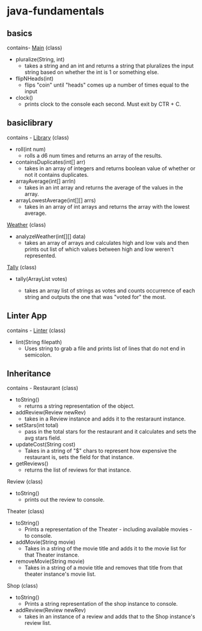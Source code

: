 # java-fundamentals

## basics
contains-
[Main](./basics/Main.java) (class)
- pluralize(String, int)
	- takes a string and an int and returns a string that pluralizes the input string based on whether the int is 1 or something else.
- flipNHeads(int)
	- flips "coin" until "heads" comes up a number of times equal to the input
- clock()
	- prints clock to the console each second.  Must exit by CTR + C. 


## basiclibrary
contains -
[Library](./basiclibrary/src/main/java/basiclibrary/Library.java) (class)
	
- roll(int num)
	 - rolls a d6 num times and returns an array of the results.
- containsDuplicates(int[] arr)
	 - takes in an array of integers and returns boolean value of whether or not it contains duplicates.
- arrayAverage(int[] arrIn)
	- takes in an int array and returns the average of the values in the array.
- arrayLowestAverage(int[][] arrs)
	- takes in an array of int arrays and returns the array with the lowest average.

[Weather](./basiclibrary/src/main/java/basiclibrary/Weather.java) (class)
	
- analyzeWeather(int[][] data)
	 - takes an array of arrays and calculates high and low vals and then prints out list of which values between high and low weren't represented.

[Tally](./basiclibrary/src/main/java/basiclibrary/Tally.java) (class)
	
- tally(ArrayList<String> votes)
	 - takes an array list of strings as votes and counts occurrence of each string and outputs the one that was "voted for" the most.

## Linter App
contains -
[Linter](./basiclibrary/src/main/java/linter/Linter.java) (class)
- lint(String filepath)
  - Uses string to grab a file and prints list of lines that do not end in semicolon.

## Inheritance
contains - 
Restaurant (class)
- toString()
	- returns a string representation of the object.
- addReview(Review newRev)
	- takes in a Review instance and adds it to the restaraunt instance.
- setStars(int total)
	- pass in the total stars for the restaurant and it calculates and sets the avg stars field.
- updateCost(String cost)
	- Takes in a string of "$" chars to represent how expensive the restaurant is, sets the field for that instance.
- getReviews()
	- returns the list of reviews for that instance.

Review (class) 
- toString()
	- prints out the review to console.

Theater (class)
- toString()
	- Prints a representation of the Theater - including available movies - to console.
- addMovie(String movie)
	- Takes in a string of the movie title and adds it to the movie list for that Theater instance.
- removeMovie(String movie)
	- Takes in a string of a movie title and removes that title from that theater instance's movie list.

Shop (class)
- toString()
	- Prints a string representation of the shop instance to console.
- addReview(Review newRev)
	- takes in an instance of a review and adds that to the Shop instance's review list.

